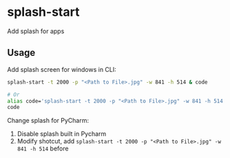 # splash-start

Add splash for apps

## Usage
Add splash screen for windows in CLI:
```bash
splash-start -t 2000 -p "<Path to File>.jpg" -w 841 -h 514 & code

# Or
alias code='splash-start -t 2000 -p "<Path to File>.jpg" -w 841 -h 514 & code'
code
```

Change splash for PyCharm:
1. Disable splash built in Pycharm
2. Modify shotcut, add `splash-start -t 2000 -p "<Path to File>.jpg" -w 841 -h 514` before
